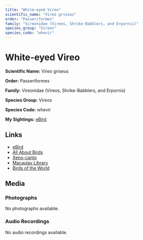 ```yaml
---
title: "White-eyed Vireo"
scientific_name: "Vireo griseus"
order: "Passeriformes"
family: "Vireonidae (Vireos, Shrike-Babblers, and Erpornis)"
species_group: "Vireos"
species_code: "whevir"
---
```


# White-eyed Vireo

**Scientific Name:** Vireo griseus

**Order:** Passeriformes

**Family:** Vireonidae (Vireos, Shrike-Babblers, and Erpornis)

**Species Group:** Vireos

**Species Code:** whevir

**My Sightings:** [eBird](https://ebird.org/lifelist?r=world&time=life&spp=whevir)

## Links
* [eBird](https://ebird.org/species/whevir) 
* [All About Birds](https://www.allaboutbirds.org/guide/whevir) 
* [Xeno-canto](https://www.xeno-canto.org/species/whevir) 
* [Macaulay Library](https://search.macaulaylibrary.org/catalog?taxonCode=whevir&sort=rating_rank_desc)
* [Birds of the World](https://birdsoftheworld.org/bow/species/whevir)

## Media
### Photographs
No photographs available.

### Audio Recordings
No audio recordings available.
